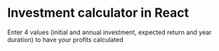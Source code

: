# Investment calculator in React
Enter 4 values (initial and annual investment, expected return and year duration) to have your profits calculated
